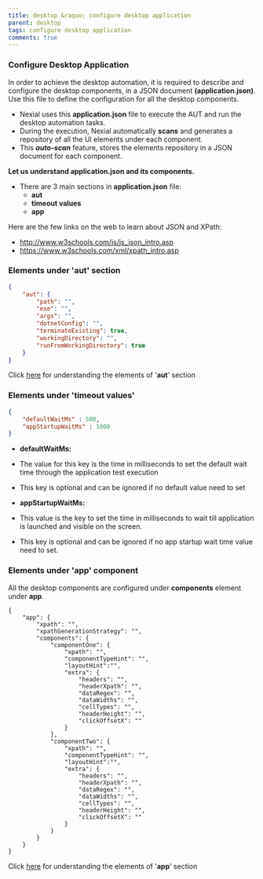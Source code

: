 ```yaml
---
title: desktop &raquo; configure desktop application
parent: desktop
tags: configure desktop application
comments: true
---
```


### Configure Desktop Application

In order to achieve the desktop automation, it is required to describe and configure the desktop components, in a JSON document **(application.json)**. Use this file to define the configuration for all the desktop components.

- Nexial uses this **application.json** file to execute the AUT and run the desktop automation tasks. 
- During the execution, Nexial automatically **scans** and generates a repository of all the UI elements under each component.
- This ***auto-scan*** feature, stores the elements repository in a JSON document for each component.

**Let us understand application.json and its components.**
- There are 3 main sections in **application.json** file:
    - **aut**
    - **timeout values**
    - **app**

Here are the few links on the web to learn about JSON and XPath:

- <a href="http://www.w3schools.com/js/js_json_intro.asp" class="external-link" target="_nexial_target">http://www.w3schools.com/js/js_json_intro.asp</a>
- <a href="https://www.w3schools.com/xml/xpath_intro.asp" class="external-link" target="_nexial_target">https://www.w3schools.com/xml/xpath_intro.asp</a>

### Elements under 'aut' section

```json
{
    "aut": {
        "path": "",
        "exe": "",
        "args": "",
        "dotnetConfig": "",
        "terminateExisting": true,
        "workingDirectory": "",
        "runFromWorkingDirectory": true
    }
}
```

Click [here](elementsOfAut) for understanding the elements of '**aut**' section

### Elements under 'timeout values'
```json
{
    "defaultWaitMs" : 500,
    "appStartupWaitMs" : 1000
}
```

- **defaultWaitMs:**

- The value for this key is the time in milliseconds to set the default wait time through the application test execution
- This key is optional and can be ignored if no default value need to set

- **appStartupWaitMs:**

- This value is the key to set the time in milliseconds to wait till application is launched and visible on the screen.
- This key is optional and can be ignored if no app startup wait time value need to set.

### Elements under 'app' component

All the desktop components are configured under **components** element under **app**.

```josn
{
    "app": {
        "xpath": "",
        "xpathGenerationStrategy": "",
        "components": {
            "componentOne": {
                "xpath": "",
                "componentTypeHint": "",
                "layoutHint":"",
                "extra": {
                    "headers": "",
                    "headerXpath": "",
                    "dataRegex": "",
                    "dataWidths": "",
                    "cellTypes": "",
                    "headerHeight": "",
                    "clickOffsetX": ""
                }
            },
            "componentTwo": {
                "xpath": "",
                "componentTypeHint": "",
                "layoutHint":"",
                "extra": {
                    "headers": "",
                    "headerXpath": "",
                    "dataRegex": "",
                    "dataWidths": "",
                    "cellTypes": "",
                    "headerHeight": "",
                    "clickOffsetX": ""
                }
            }
        }
    }
}
```

Click [here](elementsOfAppSection) for understanding the elements of '**app**' section


